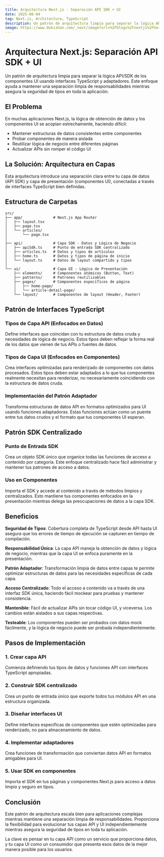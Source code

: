 ```yaml
---
title: Arquitectura Next.js - Separación API SDK + UI
date: 2025-06-04
tag: Next.js, Architecture, TypeScript
description: Un patrón de arquitectura limpia para separar la lógica API/SDK de los componentes UI usando interfaces TypeScript y adaptadores
image: https://www.0xkishan.com/_next/image?url=%2Fblogs%2Fnextjs%2Fhero.png&w=3840&q=75
---
```


# Arquitectura Next.js: Separación API SDK + UI

Un patrón de arquitectura limpia para separar la lógica API/SDK de los componentes UI usando interfaces TypeScript y adaptadores. Este enfoque ayuda a mantener una separación limpia de responsabilidades mientras asegura la seguridad de tipos en toda la aplicación.

## El Problema

En muchas aplicaciones Next.js, la lógica de obtención de datos y los componentes UI se acoplan estrechamente, haciendo difícil:

- Mantener estructuras de datos consistentes entre componentes
- Probar componentes de manera aislada
- Reutilizar lógica de negocio entre diferentes páginas
- Actualizar APIs sin romper el código UI

## La Solución: Arquitectura en Capas

Esta arquitectura introduce una separación clara entre tu capa de datos (API SDK) y capa de presentación (componentes UI), conectadas a través de interfaces TypeScript bien definidas.

## Estructura de Carpetas

```
src/
├── app/              # Next.js App Router
│   ├── layout.tsx
│   ├── page.tsx
│   └── articles/
│       └── page.tsx
│
├── api/              # Capa SDK - Datos y Lógica de Negocio
│   ├── apiSdk.ts     # Punto de entrada SDK centralizado
│   ├── articles.ts   # Datos y tipos de artículos
│   ├── home.ts       # Datos y tipos de página de inicio
│   └── layout.ts     # Datos de layout compartido y tipos
│
└── ui/               # Capa UI - Lógica de Presentación
    ├── elements/     # Componentes atómicos (Button, Text)
    ├── patterns/     # Patrones reutilizables
    ├── pages/        # Componentes específicos de página
    │   ├── home-page/
    │   └── article-detail-page/
    └── layout/       # Componentes de layout (Header, Footer)
```

## Patrón de Interfaces TypeScript

### Tipos de Capa API (Enfocados en Datos)
Define interfaces que coincidan con tu estructura de datos cruda y necesidades de lógica de negocio. Estos tipos deben reflejar la forma real de los datos que vienen de tus APIs o fuentes de datos.

### Tipos de Capa UI (Enfocados en Componentes)
Crea interfaces optimizadas para renderizado de componentes con datos procesados. Estos tipos deben estar adaptados a lo que tus componentes realmente necesitan para renderizar, no necesariamente coincidiendo con la estructura de datos cruda.

### Implementación del Patrón Adaptador
Transforma estructuras de datos API en formatos optimizados para UI usando funciones adaptadoras. Estas funciones actúan como un puente entre tus datos crudos y el formato que tus componentes UI esperan.

## Patrón SDK Centralizado

### Punto de Entrada SDK
Crea un objeto SDK único que organice todas las funciones de acceso a contenido por categoría. Este enfoque centralizado hace fácil administrar y mantener tus patrones de acceso a datos.

### Uso en Componentes
Importa el SDK y accede al contenido a través de métodos limpios y centralizados. Esto mantiene tus componentes enfocados en la presentación mientras delega las preocupaciones de datos a la capa SDK.

## Beneficios

**Seguridad de Tipos**: Cobertura completa de TypeScript desde API hasta UI asegura que los errores de tiempo de ejecución se capturen en tiempo de compilación.

**Responsabilidad Única**: La capa API maneja la obtención de datos y lógica de negocio, mientras que la capa UI se enfoca puramente en la presentación.

**Patrón Adaptador**: Transformación limpia de datos entre capas te permite optimizar estructuras de datos para las necesidades específicas de cada capa.

**Acceso Centralizado**: Todo el acceso a contenido va a través de una interfaz SDK única, haciendo fácil mockear para pruebas y mantener consistencia.

**Mantenible**: Fácil de actualizar APIs sin tocar código UI, y viceversa. Los cambios están aislados a sus capas respectivas.

**Testeable**: Los componentes pueden ser probados con datos mock fácilmente, y la lógica de negocio puede ser probada independientemente.

## Pasos de Implementación

### 1. Crear capa API
Comienza definiendo tus tipos de datos y funciones API con interfaces TypeScript apropiadas.

### 2. Construir SDK centralizado
Crea un punto de entrada único que exporte todos tus módulos API en una estructura organizada.

### 3. Diseñar interfaces UI
Define interfaces específicas de componentes que estén optimizadas para renderizado, no para almacenamiento de datos.

### 4. Implementar adaptadores
Crea funciones de transformación que conviertan datos API en formatos amigables para UI.

### 5. Usar SDK en componentes
Importa el SDK en tus páginas y componentes Next.js para acceso a datos limpio y seguro en tipos.

## Conclusión

Este patrón de arquitectura escala bien para aplicaciones complejas mientras mantiene una separación limpia de responsabilidades. Proporciona la flexibilidad para evolucionar tus capas API y UI independientemente mientras asegura la seguridad de tipos en toda tu aplicación.

La clave es pensar en tu capa API como un servicio que proporciona datos, y tu capa UI como un consumidor que presenta esos datos de la mejor manera posible para los usuarios.